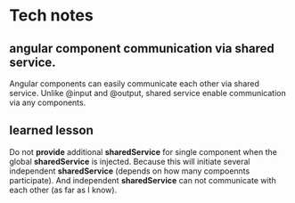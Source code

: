 # Tech notes

## angular component communication via shared service.
Angular components can easily communicate each other via shared service. Unlike @input and @output, shared service enable communication via any components. 

## learned lesson
Do not **provide** additional **sharedService** for single component when the global **sharedService** is injected. Because this will initiate several independent **sharedService** (depends on how many compoennts participate). And independent **sharedService** can not communicate with each other (as far as I know).